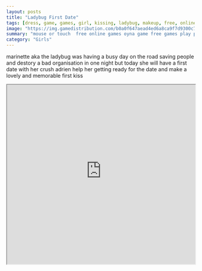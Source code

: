 ```yaml
---
layout: posts
title: "Ladybug First Date"
tags: [dress, game, games, girl, kissing, ladybug, makeup, free, online, games, oyna, game, free, games, play, play, games]
image: "https://img.gamedistribution.com/b0a0f647aead4ed6a8ca9f7d9300c73a.jpg"
summary: "mouse or touch  free online games oyna game free games play play games"
category: "Girls"
---
```


marinette aka the ladybug was having a busy day on the road saving people and destory a bad organisation in one night but today she will have a first date with her crush adrien help her getting ready for the date and make a lovely and memorable first kiss

<iframe width="100%" height="480px;" src="https://html5.gamedistribution.com/b0a0f647aead4ed6a8ca9f7d9300c73a/"></iframe>